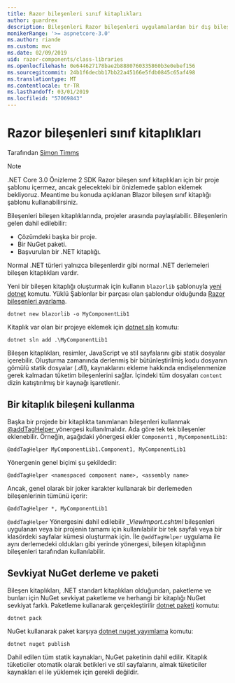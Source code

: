 ```yaml
---
title: Razor bileşenleri sınıf kitaplıkları
author: guardrex
description: Bileşenleri Razor bileşenleri uygulamalardan bir dış bileşen kitaplığı nasıl eklenebilir keşfedin.
monikerRange: '>= aspnetcore-3.0'
ms.author: riande
ms.custom: mvc
ms.date: 02/09/2019
uid: razor-components/class-libraries
ms.openlocfilehash: 0e644627178bae2b8880760335860b3e0ebef156
ms.sourcegitcommit: 24b1f6decbb17bb22a45166e5fdb0845c65af498
ms.translationtype: MT
ms.contentlocale: tr-TR
ms.lasthandoff: 03/01/2019
ms.locfileid: "57069843"
---
```

# <a name="razor-components-class-libraries"></a>Razor bileşenleri sınıf kitaplıkları

Tarafından [Simon Timms](https://github.com/stimms)

> [!NOTE]
> .NET Core 3.0 Önizleme 2 SDK Razor bileşen sınıf kitaplıkları için bir proje şablonu içermez, ancak gelecekteki bir önizlemede şablon eklemek bekliyoruz. Meantime bu konuda açıklanan Blazor bileşen sınıf kitaplığı şablonu kullanabilirsiniz.

Bileşenleri bileşen kitaplıklarında, projeler arasında paylaşılabilir. Bileşenlerin gelen dahil edilebilir:

* Çözümdeki başka bir proje.
* Bir NuGet paketi.
* Başvurulan bir .NET kitaplığı.

Normal .NET türleri yalnızca bileşenlerdir gibi normal .NET derlemeleri bileşen kitaplıkları vardır.

Yeni bir bileşen kitaplığı oluşturmak için kullanın `blazorlib` şablonuyla [yeni dotnet](/dotnet/core/tools/dotnet-new) komutu. Yüklü Şablonlar bir parçası olan şablondur olduğunda [Razor bileşenleri ayarlama](xref:razor-components/get-started).

```console
dotnet new blazorlib -o MyComponentLib1
```

Kitaplık var olan bir projeye eklemek için [dotnet sln](/dotnet/core/tools/dotnet-sln) komutu:

```console
dotnet sln add .\MyComponentLib1
```

Bileşen kitaplıkları, resimler, JavaScript ve stil sayfalarını gibi statik dosyalar içerebilir. Oluşturma zamanında derlenmiş bir bütünleştirilmiş kodu dosyanın gömülü statik dosyalar (*.dll*), kaynaklarını ekleme hakkında endişelenmenize gerek kalmadan tüketim bileşenlerini sağlar. İçindeki tüm dosyaları `content` dizin katıştırılmış bir kaynağı işaretlenir. 

## <a name="consume-a-library-component"></a>Bir kitaplık bileşeni kullanma

Başka bir projede bir kitaplıkta tanımlanan bileşenleri kullanmak [ @addTagHelper ](/aspnet/core/mvc/views/tag-helpers/intro#add-helper-label) yönergesi kullanılmalıdır. Ada göre tek tek bileşenler eklenebilir. Örneğin, aşağıdaki yönergesi ekler `Component1` , `MyComponentLib1`:

```cshtml
@addTagHelper MyComponentLib1.Component1, MyComponentLib1
```

Yönergenin genel biçimi şu şekildedir:

```cshtml
@addTagHelper <namespaced component name>, <assembly name>
```

Ancak, genel olarak bir joker karakter kullanarak bir derlemeden bileşenlerinin tümünü içerir:

```cshtml
@addTagHelper *, MyComponentLib1
```

`@addTagHelper` Yönergesini dahil edilebilir *_ViewImport.cshtml* bileşenleri uygulanan veya bir projenin tamamı için kullanılabilir bir tek sayfalı veya bir klasördeki sayfalar kümesi oluşturmak için. İle `@addTagHelper` uygulama ile aynı derlemedeki oldukları gibi yerinde yönergesi, bileşen kitaplığının bileşenleri tarafından kullanılabilir. 

## <a name="build-pack-and-ship-to-nuget"></a>Sevkiyat NuGet derleme ve paketi

Bileşen kitaplıkları, .NET standart kitaplıkları olduğundan, paketleme ve bunları için NuGet sevkiyat paketleme ve herhangi bir kitaplığı NuGet sevkiyat farklı. Paketleme kullanarak gerçekleştirilir [dotnet paketi](/dotnet/core/tools/dotnet-pack) komutu:

```console
dotnet pack
```

NuGet kullanarak paket karşıya [dotnet nuget yayımlama](/dotnet/core/tools/dotnet-nuget-push) komutu:

```console
dotnet nuget publish
```

Dahil edilen tüm statik kaynakları, NuGet paketinin dahil edilir. Kitaplık tüketiciler otomatik olarak betikleri ve stil sayfalarını, almak tüketiciler kaynakları el ile yüklemek için gerekli değildir.
